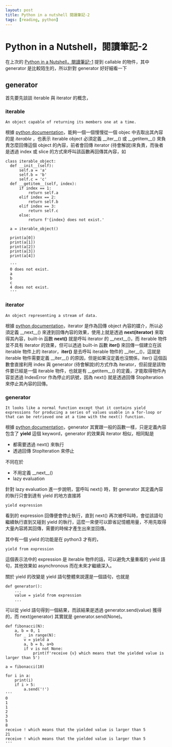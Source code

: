 ```yaml
---
layout: post
title: Python in a nutshell 閱讀筆記-2
tags: [reading, python]
---
```


# Python in a Nutshell，閱讀筆記-2

在上次的 [Python in a Nutshell，閱讀筆記-1](https://kakusikun.github.io/2020-01-24-Python-in-a-Nutshell-1/) 提到 callable 的物件，其中 generator 是比較陌生的，所以針對 generator 好好細看一下

## generator

首先要先談談 iterable 與 iterator 的概念，
### iterable 
  ```text
  An object capable of returning its members one at a time.
  ```
  根據 [python documentation](https://docs.python.org/3/glossary.html#term-iterable)，能夠一個一個慢慢從一個 objec 中去取出其內容的是 *iterable* ，也表示 iterable object 必須定義 \_\_iter__() 或 \_\_getitem__() 來負責怎麼回傳這個 object 的內容，前者會回傳 iterator (待會解說)來負責，而後者是透過 index 或 slice 的方式來呼叫該函數再回傳其內容，如
  ```python=
  class iterable_object:
    def __init__(self):
        self.a = 'a'
        self.b = 'b'
        self.c = 'c'
    def __getitem__(self, index):
        if index == 1:
            return self.a
        elif index == 2:
            return self.b
        elif index == 3:
            return self.c
        else:
            return f'{index} does not exist.'

    a = iterable_object()

    print(a[0])
    print(a[1])
    print(a[2])
    print(a[3])
    print(a[4])
    
    '''
    0 does not exist.
    a
    b
    c
    4 does not exist.
    '''
  ```
### iterator
  ```
  An object representing a stream of data.
  ```
  根據 [python documentation](https://docs.python.org/3/glossary.html#term-iterator)，iterator 是作為回傳 object 內容的媒介，所以必須定義 \_\_next__() 來達到回傳內容的效果，使用上就是透過 **next(iterator)** 來取得其內容，built-in 函數 **next()** 就是呼叫 iterator 的 \_\_next__()，而 iterable 物件並不具有 iterator 的效果，但可以透過 built-in 函數 **iter()** 來回傳一個建立在該 iterable 物件上的 iterator，**iter()** 是去呼叫 iterable 物件的 \_\_iter__()，這就是 iterable 物件需要定義 \_\_iter__() 的原因，但是如果沒定義也沒關係，iter() 這個函數會直接利用 index 與 generator (待會解說)的方式作為 iterator，但前提是該物件要已經是一個 iterable 物件，也就是有 \_\_getitem__() 的定義，才能取得物件內容並透過 IndexError 作為停止的訊號，因為 next() 就是透過回傳 StopIteration 來停止其內容的回傳。

### generator
```
It looks like a normal function except that it contains yield expressions for producing a series of values usable in a for-loop or that can be retrieved one at a time with the next() function.
```
根據 [python documentation](https://docs.python.org/3/glossary.html#term-generator)，generator 其實跟一般的函數一樣，只是定義內容包含了 **yield** 這個 keyword，generator 的效果與 iterator 相似，相同點是
- 都需要透過 next() 來執行
- 透過回傳 StopIteration 來停止

不同在於
- 不用定義 \_\_next__()
- lazy evaluation

針對 lazy evaluation 進一步說明，當呼叫 next() 時，對 generator 其定義內容的執行只會到達有 yield 的地方直接將
```python=
yield expression 
```
看到的 expression 回傳便會停止執行，直到 next() 再次被呼叫時，會從該語句繼續執行直到又碰到 yield 的執行，這麼一來便可以節省記憶體用量，不用先取得大量內容將其回傳，需要的時候才產生出來並回傳。

其中有一個 yield 的功能是在 python3 才有的，
```python=
yield from expression 
```
這個表示法中的 expression 是 iterable 物件的話，可以避免大量重複的 yield 語句，其他效果如 asynchronous 而在未來才繼續深入。

關於 yield 的改變是 yield 語句整體來說還是一個語句，也就是
```python=
def generator():
    ...
    value = yield from expression 
    ...
```
可以從 yield 語句得到一個結果，而該結果是透過 generator.send(value) 獲得的，而 next(generator) 其實就是 generator.send(None)。
```python=
def fibonacci(N):
    a, b = 0, 1
    for _ in range(N):
        v = yield a
        a, b = b, a+b
        if v is not None:
            print(f'receive {v} which means that the yielded value is larger than 5')

a = fibonacci(10)

for i in a:
    print(i)
    if i > 5:
        a.send('!')
'''
0
1
1
2
3
5
8
receive ! which means that the yielded value is larger than 5
21
receive ! which means that the yielded value is larger than 5
'''
```